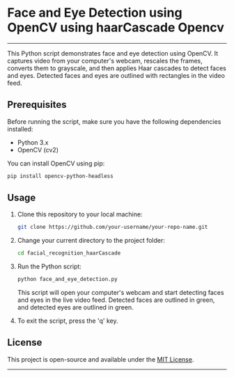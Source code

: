 # Face and Eye Detection using OpenCV using haarCascade Opencv
---


This Python script demonstrates face and eye detection using OpenCV. It captures video from your computer's webcam, rescales the frames, converts them to grayscale, and then applies Haar cascades to detect faces and eyes. Detected faces and eyes are outlined with rectangles in the video feed.

## Prerequisites

Before running the script, make sure you have the following dependencies installed:

- Python 3.x
- OpenCV (cv2)

You can install OpenCV using pip:

```bash
pip install opencv-python-headless
```

## Usage

1. Clone this repository to your local machine:

   ```bash
   git clone https://github.com/your-username/your-repo-name.git
   ```

2. Change your current directory to the project folder:

   ```bash
   cd facial_recognition_haarCascade
   ```

3. Run the Python script:

   ```bash
   python face_and_eye_detection.py
   ```

   This script will open your computer's webcam and start detecting faces and eyes in the live video feed. Detected faces are outlined in green, and detected eyes are outlined in green.

4. To exit the script, press the 'q' key.

## License

This project is open-source and available under the [MIT License](LICENSE).

---

